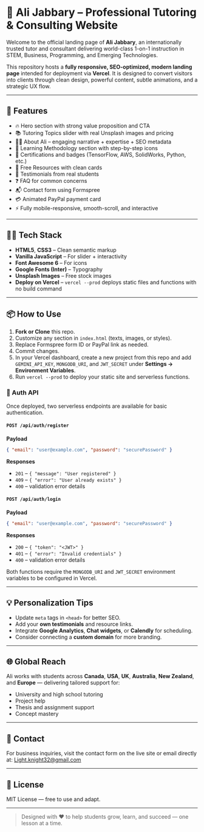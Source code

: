 # 📘 Ali Jabbary – Professional Tutoring & Consulting Website

Welcome to the official landing page of **Ali Jabbary**, an internationally trusted tutor and consultant delivering world-class 1-on-1 instruction in STEM, Business, Programming, and Emerging Technologies.

This repository hosts a **fully responsive, SEO-optimized, modern landing page** intended for deployment via **Vercel**. It is designed to convert visitors into clients through clean design, powerful content, subtle animations, and a strategic UX flow.

---

## 🚀 Features

- 🔥 Hero section with strong value proposition and CTA
- 📚 Tutoring Topics slider with real Unsplash images and pricing
- 🙋‍♂️ About Ali – engaging narrative + expertise + SEO metadata
- 🧠 Learning Methodology section with step-by-step icons
- 🏅 Certifications and badges (TensorFlow, AWS, SolidWorks, Python, etc.)
- 📁 Free Resources with clean cards
- 💬 Testimonials from real students
- ❓ FAQ for common concerns
- 📬 Contact form using Formspree
- 💳 Animated PayPal payment card
- ⚡ Fully mobile-responsive, smooth-scroll, and interactive

---

## 🧑‍💻 Tech Stack

- **HTML5**, **CSS3** – Clean semantic markup
- **Vanilla JavaScript** – For slider + interactivity
- **Font Awesome 6** – For icons
- **Google Fonts (Inter)** – Typography
- **Unsplash Images** – Free stock images
- **Deploy on Vercel** – `vercel --prod` deploys static files and functions with no build command

---

## 📦 How to Use

1. **Fork or Clone** this repo.
2. Customize any section in `index.html` (texts, images, or styles).
3. Replace Formspree form ID or PayPal link as needed.
4. Commit changes.
5. In your Vercel dashboard, create a new project from this repo and add `GEMINI_API_KEY`, `MONGODB_URI`, and `JWT_SECRET` under **Settings → Environment Variables**.
6. Run `vercel --prod` to deploy your static site and serverless functions.

### 🔐 Auth API

Once deployed, two serverless endpoints are available for basic authentication.

#### `POST /api/auth/register`

**Payload**

```json
{ "email": "user@example.com", "password": "securePassword" }
```

**Responses**

- `201` – `{ "message": "User registered" }`
- `409` – `{ "error": "User already exists" }`
- `400` – validation error details

#### `POST /api/auth/login`

**Payload**

```json
{ "email": "user@example.com", "password": "securePassword" }
```

**Responses**

- `200` – `{ "token": "<JWT>" }`
- `401` – `{ "error": "Invalid credentials" }`
- `400` – validation error details

Both functions require the `MONGODB_URI` and `JWT_SECRET` environment variables to be configured in Vercel.

---

## 💡 Personalization Tips

- Update `meta` tags in `<head>` for better SEO.
- Add your **own testimonials** and resource links.
- Integrate **Google Analytics**, **Chat widgets**, or **Calendly** for scheduling.
- Consider connecting a **custom domain** for more branding.

---

## 🌐 Global Reach
Ali works with students across **Canada**, **USA**, **UK**, **Australia**, **New Zealand**, and **Europe** — delivering tailored support for:
- University and high school tutoring
- Project help
- Thesis and assignment support
- Concept mastery

---

## 📩 Contact
For business inquiries, visit the contact form on the live site or email directly at: [Light.knight32@gmail.com](mailto:Light.knight32@gmail.com)

---

## 📄 License
MIT License — free to use and adapt.

---

> Designed with ❤️ to help students grow, learn, and succeed — one lesson at a time.
